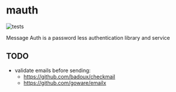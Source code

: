 # mauth

![tests](https://github.com/fdelbos/mauth/workflows/tests/badge.svg)

Message Auth is a password less authentication library and service

## TODO
- validate emails before sending: 
    - https://github.com/badoux/checkmail
    - https://github.com/goware/emailx